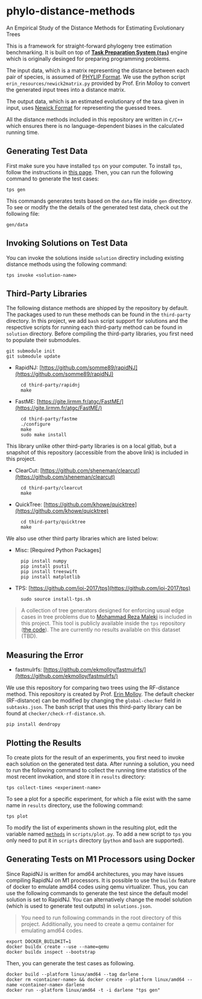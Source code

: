 # phylo-distance-methods
An Empirical Study of the Distance Methods for Estimating Evolutionary Trees

This is a framework for straight-forward phylogeny tree estimation benchmarking. 
It is built on top of [**Task Preparation System (`tps`)**](https://github.com/ioi-2017/tps) 
engine which is originally desinged for preparing programming problems.

The input data, which is a matrix representing the distance between each pair of species,
is assumed of [PHYLIP Format](https://mothur.org/wiki/phylip-formatted_distance_matrix/).
We use the python script `erin_resources/newick2matrix.py` provided by Prof. Erin Molloy
to convert the generated input trees into a distance matrix.

The output data, which is an estimated evolutionary of the taxa given in input,
uses [Newick Format](https://en.wikipedia.org/wiki/Newick_format) for representing
the guessed trees.

All the distance methods included in this repository are written in `C/C++` which
ensures there is no language-dependent biases in the calculated running time.


## Generating Test Data

First make sure you have installed `tps` on your computer. To install `tps`,
follow the instructions in [this page](https://github.com/ioi-2017/tps#installation).
Then, you can run the following command to generate the test cases:

    tps gen

This commands generates tests based on the `data` file inside `gen` directory.
To see or modify the the details of the generated test data, check out the following file:

    gen/data
    
## Invoking Solutions on Test Data

You can invoke the solutions inside `solution` directiry including existing distance methods 
using the following command:

    tps invoke <solution-name>
    
## Third-Party Libraries

The following distance methods are shipped by the repository by default. The packages
used to run these methods can be found in the `third-party` directory. In this project,
we add `bash` script support for solutions and the respective scripts for running
each third-party method can be found in `solution` directory. Before compiling the third-party
libraries, you first need to populate their submodules.

    git submodule init
    git submodule update

- RapidNJ: [https://github.com/somme89/rapidNJ](https://github.com/somme89/rapidNJ)

        cd third-party/rapidnj
        make

- FastME: [https://gite.lirmm.fr/atgc/FastME/](https://gite.lirmm.fr/atgc/FastME/)

        cd third-party/fastme
        ./configure
        make
        sudo make install

This library unlike other third-party libraries is on a local gitlab, but a snapshot of
this repository (accessible from the above link) is included in this project.


- ClearCut: [https://github.com/sheneman/clearcut](https://github.com/sheneman/clearcut)

        cd third-party/clearcut
        make

- QuickTree: [https://github.com/khowe/quicktree](https://github.com/khowe/quicktree)

        cd third-party/quicktree
        make

We also use other third party libraries which are listed below:

- Misc: [Required Python Packages]

        pip install numpy
        pip install psutil
        pip install treeswift
        pip install matplotlib

- TPS: [https://github.com/ioi-2017/tps](https://github.com/ioi-2017/tps) 

        sudo source install-tps.sh

> A collection of tree generators designed for enforcing usual edge cases in tree problems
due to [Mohammad Reza Maleki](https://github.com/mruxim) is included in this project. 
This tool is publicly available inside the `tps` repository 
([the code](https://github.com/ioi-2017/tps/blob/master/samples/Batch/simurgh/gen/gencode.cpp)).
The are currently no results available on this dataset (TBD).

## Measuring the Error

- fastmulrfs: [https://github.com/ekmolloy/fastmulrfs/](https://github.com/ekmolloy/fastmulrfs/)

We use this repository for comparing two trees using the RF-distance method. This repository is
created by Prof. [Erin Molloy](https://github.com/ekmolloy). The default checker (RF-distance)
can be modified by changing the `global-checker` field in `subtasks.json`. The bash script
that uses this third-party library can be found at `checker/check-rf-distance.sh`.

    pip install dendropy

## Plotting the Results

To create plots for the result of an experiments, you first need to invoke each solution on
the generated test data. After running a solution, you need to run the following command
to collect the running time statistics of the most recent invokation, and store it in
`results` directory:

    tps collect-times <experiment-name>
    
To see a plot for a specific experiment, for which a file exist with the same name
in `results` directory, use the following command:

    tps plot
    
To modify the list of experiments shown in the resulting plot, edit the variable
named [`methods`](https://github.com/hameelas/phylo-distance-methods/blob/f1620e666a0c3fbc62b93b2a56162c09394056a3/scripts/plot.py#L8)
in `scripts/plot.py`. To add a new script to `tps` you only need to put it in `scripts` directory (`python` and `bash` are supported).

## Generating Tests on M1 Processors using Docker

Since RapidNJ is written for amd64 architectures, you may have issues compiling RapidNJ on M1 processors. 
It is possible to use the `buildx` feature of docker to emulate amd64 codes using qemu virtualizer.
Thus, you can use the following commands to generate the test since the default model solution
is set to RapidNJ. You can alternatively change the model solution (which is used to generate
test outputs) in `solutions.json`.

> You need to run following commands in the root directory of this project. Additionally, you need to
create a qemu container for emulating amd64 codes.

    export DOCKER_BUILDKIT=1
    docker buildx create --use --name=qemu
    docker buildx inspect --bootstrap

Then, you can generate the test cases as following.

    docker build --platform linux/amd64 --tag darlene .
    docker rm <container-name> && docker create --platform linux/amd64 --name <container-name> darlene
    docker run --platform linux/amd64 -t -i darlene "tps gen"